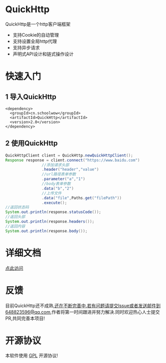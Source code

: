 # QuickHttp

QuickHttp是一个http客户端框架

* 支持Cookie的自动管理
* 支持设置全局http代理
* 支持异步请求
* 声明式API设计和链式操作设计

# 快速入门

## 1 导入QuickHttp
```
<dependency>
  <groupId>cn.schoolwow</groupId>
  <artifactId>QuickHttp</artifactId>
  <version>2.0</version>
</dependency>
```

## 2 使用QuickHttp
```java
QuickHttpClient client = QuickHttp.newQuickHttpClient();
Response response = client.connect("https://www.baidu.com")
                //添加请求头部
                .header("header","value")
                //url路径表单参数
                .parameter("a","1")
                //body表单参数
                .data("b","2")
                //上传文件
                .data("file",Paths.get("filePath"))
                .execute();
//返回状态码
System.out.println(response.statusCode());
//返回头部
System.out.println(response.headers());
//返回内容
System.out.println(response.body());
```

# 详细文档

[点此访问](https://quickhttp.schoolwow.cn/)

# 反馈

目前QuickHttp还不成熟,还在不断完善中.若有问题请提交Issue或者发送邮件到648823596@qq.com,作者将第一时间跟进并努力解决.同时欢迎热心人士提交PR,共同完善本项目!

# 开源协议
本软件使用 [GPL](http://www.gnu.org/licenses/gpl-3.0.html) 开源协议!